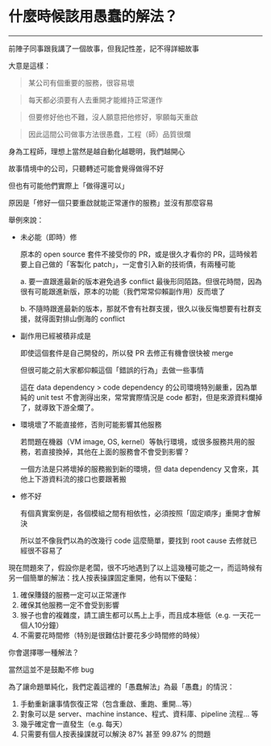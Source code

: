 # 什麼時候該用愚蠢的解法？

####

---

前陣子同事跟我講了一個故事，但我記性差，記不得詳細故事

大意是這樣：

> 某公司有個重要的服務，很容易壞

> 每天都必須要有人去重開才能維持正常運作

> 但要修好他也不難，沒人願意把他修好，寧願每天重啟

> 因此這間公司做事方法很愚蠢，工程（師）品質很爛


身為工程師，理想上當然是越自動化越聰明，我們越開心

故事情境中的公司，只聽轉述可能會覺得做得不好

但也有可能他們實際上「做得還可以」

原因是「修好一個只要重啟就能正常運作的服務」並沒有那麼容易

舉例來說：

* 未必能（即時）修

  原本的 open source 套件不接受你的 PR，或是很久才看你的 PR，這時候若要上自己做的「客製化 patch」，一定會引入新的技術債，有兩種可能

  a. 要一直跟進最新的版本避免過多 conflict 最後形同陌路。但很花時間，因為很有可能跟進新版，原本的功能（我們常常仰賴副作用）反而壞了

  b. 不隨時跟進最新的版本，那就不會有社群支援，很久以後反悔想要有社群支援，就得面對排山倒海的 conflict


* 副作用已經被積非成是

  即使這個套件是自己開發的，所以發 PR 去修正有機會很快被 merge

  但很可能之前大家都仰賴這個「錯誤的行為」去做一些事情

  這在 data dependency > code dependency 的公司環境特別嚴重，因為單純的 unit test 不會測得出來，常常實際情況是 code 都對，但是來源資料爛掉了，就導致下游全爛了。

* 環境壞了不能直接修，否則可能影響其他服務

  若問題在機器（VM image, OS, kernel）等執行環境，或很多服務共用的服務，若直接換掉，其他在上面的服務會不會受到影響？

  一個方法是只將壞掉的服務搬到新的環境，但 data dependency 又會來，其他上下游資料流的接口也要跟著搬

* 修不好

  有個真實案例是，各個模組之間有相依性，必須按照「固定順序」重開才會解決

  所以並不像我們以為的改幾行 code 這麼簡單，要找到 root cause 去修就已經很不容易了

現在問題來了，假設你是老闆，很不巧地遇到了以上這幾種可能之一，而這時候有另一個簡單的解法：找人按表操課固定重開，他有以下優點：

1. 確保賺錢的服務一定可以正常運作
2. 確保其他服務一定不會受到影響
3. 猴子也會的複雜度，請工讀生都可以馬上上手，而且成本極低（e.g. 一天花一個人10分鐘）
4. 不需要花時間修（特別是很難估計要花多少時間修的時候）

你會選擇哪一種解法？

當然這並不是鼓勵不修 bug

為了讓命題單純化，我們定義這裡的「愚蠢解法」為最「愚蠢」的情況：

1. 手動重新讓事情恢復正常（包含重啟、重跑、重開...等）
2. 對象可以是 server、machine instance、程式、資料庫、pipeline 流程... 等
3. 幾乎確定會一直發生（e.g. 每天）
4. 只需要有個人按表操課就可以解決 87% 甚至 99.87% 的問題